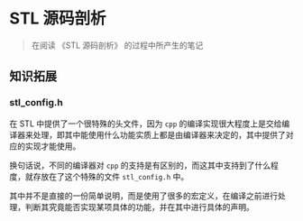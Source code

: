 # STL 源码剖析

> 在阅读 《STL 源码剖析》 的过程中所产生的笔记

## 知识拓展

### stl_config.h

在 STL 中提供了一个很特殊的头文件，因为 `cpp` 的编译实现很大程度上是交给编译器来处理，即其中能使用什么功能实质上都是由编译器来决定的，其中提供了对应的实现才能使用。

换句话说，不同的编译器对 `cpp` 的支持是有区别的，而这其中支持到了什么程度，就存放在了这个特殊的文件 `stl_config.h` 中。

其中并不是直接的一份简单说明，而是使用了很多的宏定义，在编译之前进行处理，判断其究竟能否实现某项具体的功能，并在其中进行具体的声明。

